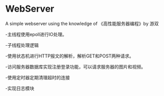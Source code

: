 # WebServer
A simple webserver using the knowledge of 《高性能服务器编程》by 游双

-主线程使用epoll进行IO处理。

-子线程处理逻辑

-使用状态机进行HTTP报文的解析，解析GET和POST两种请求。

-访问服务器数据库实现注册登录功能，可以请求服务器的图片和视频。

-使用定时器定期清理超时的连接

-实现日志模块





